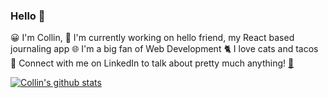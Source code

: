 ### Hello 👋

😀 I'm Collin,
🔬 I'm currently working on hello friend, my React based journaling app
🌐 I'm a big fan of Web Development
🐈 I love cats and tacos
💬 Connect with me on LinkedIn to talk about pretty much anything! [🔗](https://www.linkedin.com/in/collin-pfeifer-5b77831a7/)

[![Collin's github stats](https://github-readme-stats.vercel.app/api?username=collinpfeifer)](https://github.com/anuraghazra/github-readme-stats)
